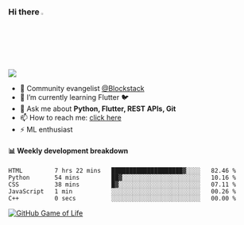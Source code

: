 ### Hi there <img src="https://camo.githubusercontent.com/35d3d11359a49bf12aebb834cc13fd81b95eff4e/68747470733a2f2f6d656469612e67697068792e636f6d2f6d656469612f6876524a434c467a6361737252346961377a2f67697068792e676966" height="2.5%" width="2.5%">

<!--
**Aman-zishan/Aman-zishan** is a ✨ _special_ ✨ repository because its `README.md` (this file) appears on your GitHub profile.-->

![](https://github-readme-stats.vercel.app/api?username=Aman-zishan&count_private=true&theme=dark&show_icons=true)




- 🔭 Community evangelist [@Blockstack](https://www.blockstack.org/)
- 🌱 I’m currently learning Flutter :bird:
- 💬 Ask me about **Python, Flutter, REST APIs, Git**
- 📫 How to reach me: [click here](https://www.amanzishan.me)
- ⚡ ML enthusiast

#### :bar_chart: Weekly development breakdown

<!--START_SECTION:waka-->
```text
HTML         7 hrs 22 mins   ████████████████████▓░░░░   82.46 % 
Python       54 mins         ██▓░░░░░░░░░░░░░░░░░░░░░░   10.16 % 
CSS          38 mins         █▓░░░░░░░░░░░░░░░░░░░░░░░   07.11 % 
JavaScript   1 min           ░░░░░░░░░░░░░░░░░░░░░░░░░   00.26 % 
C++          0 secs          ░░░░░░░░░░░░░░░░░░░░░░░░░   00.00 % 
```
<!--END_SECTION:waka-->

[![GitHub Game of Life](https://github4life.herokuapp.com/Aman-zishan.gif?z=6)](https://github.com/Aman-zishan)

